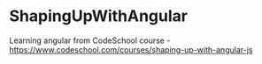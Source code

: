 # ShapingUpWithAngular
Learning angular from CodeSchool course - https://www.codeschool.com/courses/shaping-up-with-angular-js

